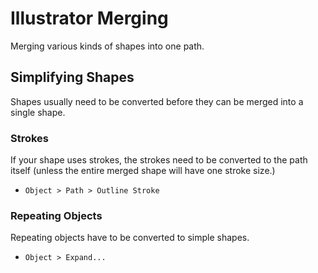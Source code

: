 # Illustrator Merging

Merging various kinds of shapes into one path.

## Simplifying Shapes

Shapes usually need to be converted before they can be merged into a single shape.

### Strokes

If your shape uses strokes, the strokes need to be converted to the path itself (unless the entire merged shape will have one stroke size.)

- `Object > Path > Outline Stroke`

### Repeating Objects

Repeating objects have to be converted to simple shapes.

- `Object > Expand...`
